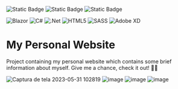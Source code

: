 <img alt="Static Badge" src="https://img.shields.io/badge/MONAMBIKE-%236c00fa?style=for-the-badge&label=MADE%20BY&labelColor=%23050505"> <img alt="Static Badge" src="https://img.shields.io/badge/CC--BY--4.0%20license-%236c00fa?style=for-the-badge&label=LICENSE&labelColor=%23050505"> <img alt="Static Badge" src="https://img.shields.io/badge/HOSTINGER-%23674CC4?style=for-the-badge&label=HOSTED%20IN&labelColor=%23050505">

![Blazor](https://img.shields.io/badge/blazor-%235C2D91.svg?style=for-the-badge&logo=blazor&logoColor=white)
![C#](https://img.shields.io/badge/c%23-%23239120.svg?style=for-the-badge&logo=csharp&logoColor=white)
![.Net](https://img.shields.io/badge/.NET-5C2D91?style=for-the-badge&logo=.net&logoColor=white)
![HTML5](https://img.shields.io/badge/html5-%23E34F26.svg?style=for-the-badge&logo=html5&logoColor=white)
![SASS](https://img.shields.io/badge/SASS-hotpink.svg?style=for-the-badge&logo=SASS&logoColor=white)
![Adobe XD](https://img.shields.io/badge/Adobe%20XD-470137?style=for-the-badge&logo=Adobe%20XD&logoColor=#FF61F6)

# My Personal Website

Project containing my personal website which contains some brief information about myself. Give me a chance, check it out! 🥺💜

![Captura de tela 2023-05-31 102819](https://github.com/monambike/monambike-website/assets/35270174/ebdbe06e-e61d-4048-8775-aa4255dd05ec)
![image](https://github.com/monambike/monambike-website/assets/35270174/7f532d41-bdeb-40a7-af23-f4faef80b42f)
![image](https://github.com/monambike/monambike-website/assets/35270174/b628d6f3-5166-4c6c-8c8e-f3c5a6028377)
![image](https://github.com/monambike/monambike-website/assets/35270174/b43a46a6-ac1f-4a1f-a74c-928dc797858c)
